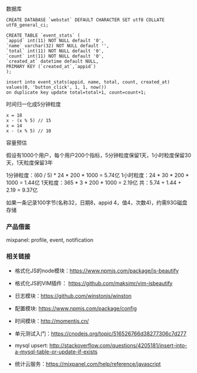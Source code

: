 数据库

    CREATE DATABASE `webstat` DEFAULT CHARACTER SET utf8 COLLATE utf8_general_ci;

    CREATE TABLE `event_stats` (
    `appid` int(11) NOT NULL default '0',
    `name` varchar(32) NOT NULL default '',
    `total` int(11) NOT NULL default '0',
    `count` int(11) NOT NULL default '0',
    `created_at` datetime default NULL,
    PRIMARY KEY (`created_at`,`appid`)
    );

    insert into event_stats(appid, name, total, count, created_at)
    values(0, 'button_click', 1, 1, now())
    on duplicate key update total=total+1, count=count+1;

时间归一化成5分钟粒度
    
    x = 18
    x - (x % 5) // 15
    x = 14
    x - (x % 5) // 10
    
容量预估

假设有1000个用户，每个用户200个指标，5分钟粒度保留1天，1小时粒度保留30天，1天粒度保留3年

1分钟粒度：(60 / 5) * 24 * 200 * 1000 = 5.74亿
1小时粒度：24 * 30 * 200 * 1000 = 1.44亿
1天粒度：365 * 3 * 200 * 1000 = 2.19亿 
共：5.74 + 1.44 + 2.19 = 9.37亿 

如果一条记录100字节(名称32，日期8，appid 4，值4，次数4)，约需93G磁盘存储


### 产品借鉴

mixpanel: profile, event, notification

### 相关链接

- 格式化JS的node模块：https://www.npmjs.com/package/js-beautify
- 格式化JS的VIM插件： https://github.com/maksimr/vim-jsbeautify
- 日志模块：https://github.com/winstonjs/winston
- 配置模块: https://www.npmjs.com/package/config
- 时间模块：http://momentjs.cn/
- 单元测试入门：https://cnodejs.org/topic/516526766d38277306c7d277
- mysql upsert: http://stackoverflow.com/questions/4205181/insert-into-a-mysql-table-or-update-if-exists 

- 统计云服务：https://mixpanel.com/help/reference/javascript
